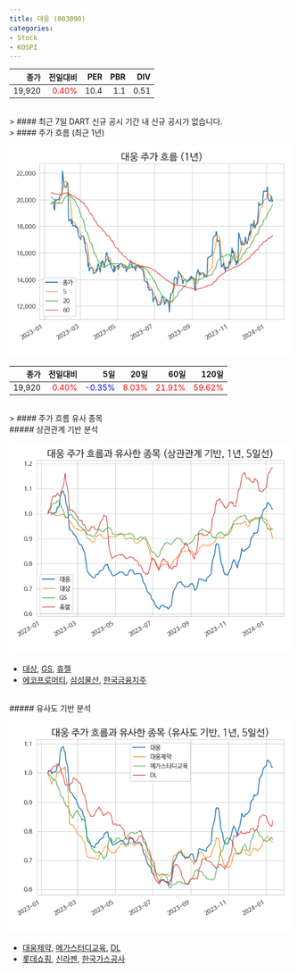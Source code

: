 ```yaml
---
title: 대웅 (003090)
categories:
- Stock
- KOSPI
---
```


|종가|전일대비|PER|PBR|DIV|
|---:|-------:|--:|--:|--:|
|19,920|<span style="color: red">0.40%</span>|10.4|1.1|0.51|

<!-- more -->

<br>
> #### 최근 7일 DART 신규 공시
기간 내 신규 공시가 없습니다.

<br>
> #### 주가 흐름 (최근 1년)

![003090](/assets/images/stock/003090.png)

|종가|전일대비|5일|20일|60일|120일|
|---:|-------:|--:|---:|---:|----:|
|19,920|<span style="color: red">0.40%</span>|<span style="color: blue">-0.35%</span>|<span style="color: red">8.03%</span>|<span style="color: red">21.91%</span>|<span style="color: red">59.62%</span>|

<br>
> #### 주가 흐름 유사 종목

<br>
##### 상관관계 기반 분석

![003090](/assets/images/stock/003090_corr.png)
- [대상](/001680/), [GS](/078930/), [휴젤](/145020/)
- [에코프로머티](/450080/), [삼성물산](/028260/), [한국금융지주](/071050/)

<br>
##### 유사도 기반 분석

![003090](/assets/images/stock/003090_sim.png)
- [대웅제약](/069620/), [메가스터디교육](/215200/), [DL](/000210/)
- [롯데쇼핑](/023530/), [신라젠](/215600/), [한국가스공사](/036460/)